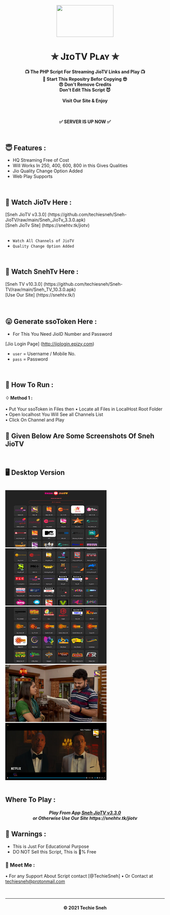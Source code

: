 <p align="center"><img src="https://i.ibb.co/hmZyP5j/JIO-LOGO-removebg-preview.png" width="180" height="100"></p>

<h1 align='center'>✯ JɪᴏTV Pʟᴀʏ ✯</h1>

<!-- DO NOT EDIT FILE AND ADD YOU NAME HERE AND PUBLISH -->
<!-- © 2021 TechieSneh -->

<h4 align='center'>📺 The PHP Script For Streaming JioTV Links and Play 📺 <br>🌟 Start This Repositry Befor Copying 😎<br>😠 Don't Remove Credits<br>Don't Edit This Script 😈<br><br>Visit Our Site & Enjoy</h4>
<br>

<p align="center"><b> ✅ SERVER IS UP NOW ✅ </b></p><br>
<!--  <p align="center"><b> ❗ SERVER IS UNDER MAINTENANCE ❗ </b></p><br>  -->

<h2>😇 Features :</h2>

- HQ Streaming Free of Cost <br>
- Will Works In 250, 400, 600, 800 in this Gives Qualities
- Jio Quality Change Option Added
- Web Play Supports


<br>
<h2> 📡 Watch JioTv Here : </h2>
[Sneh JioTV v3.3.0] (https://github.com/techiesneh/Sneh-JioTV/raw/main/Sneh_JioTv_3.3.0.apk)<br>
[Sneh JioTv Site] (https://snehtv.tk/jiotv)<br><br>

- `Watch All Channels of JioTV` 
- `Quality Change Option Added`

<br>
<h2> 📡 Watch SnehTv Here : </h2>
[Sneh TV v10.3.0] (https://github.com/techiesneh/Sneh-TV/raw/main/Sneh_TV_10.3.0.apk)<br>
[Use Our Site] (https://snehtv.tk/)<br><br>


  
<br>
<h2>😛 Generate ssoToken Here : </h2>

- For This You Need JioID Number and Password

[Jio Login Page] (http://jiologin.epizy.com)
 
- `user` = Username / Mobile No.
- `pass` = Password


<br>
<h2>🍁 How To Run : </h2>

#### ♢ Method 1 :

• Put Your ssoToken in Files then
• Locate all Files in LocalHost Root Folder <br>
• Open localhost You Will See all Channels List <br>
• Click On Channel and Play <br>


## 🍁 Given Below Are Some Screenshots Of Sneh JioTV 
<br>

## 🖥 Desktop Version
<br>

<div>
<img src="images/desktop/desk1.png" alt="Desktop 1" width="320" height="180">
<img src="images/desktop/desk2.png" alt="Desktop 2" width="320" height="180"><br>
<img src="images/desktop/desk3.png" alt="Desktop 3" width="320" height="180">
<img src="images/desktop/desk4.png" alt="Desktop 4" width="320" height="180"><br>
<img src="images/desktop/desk5.png" alt="Desktop 5" width="320" height="180">

</div>



<br>
<h2> Where To Play : </h2>
<h5 align="center"> Play From App <a href="https://github.com/techiesneh/Sneh-JioTV/raw/main/Sneh_JioTv_3.3.0.apk">Sneh JioTV v3.3.0</a> <br> or Otherwise Use Our Site https://snehtv.tk/jiotv
  
<br>
<h2>🚸 Warnings :</h2>

- This is Just For Educational Purpose
- DO NOT Sell this Script, This is 💯% Free

<h3>🤗 Meet Me : </h3>

• For any Support About Script contact [@TechieSneh]
• Or Contact at [techiesneh@protonmail.com](mailto:techiesneh@protonmail.com)

<br>


---
<h4 align='center'>© 2021 Techie Sneh</h4>

<!-- DO NOT REMOVE THIS CREDIT 🤬 🤬 -->

